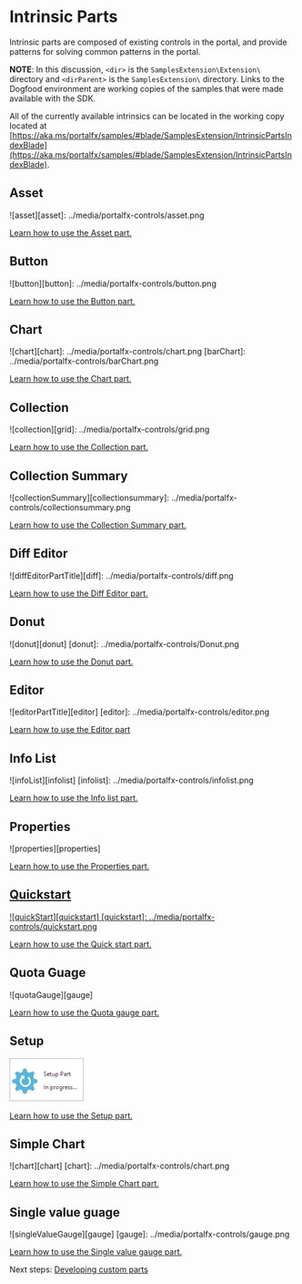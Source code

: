 
# Intrinsic Parts

Intrinsic parts are composed of existing controls in the portal, and provide patterns for solving common patterns in the portal.

**NOTE**: In this discussion, `<dir>` is the `SamplesExtension\Extension\` directory and  `<dirParent>`  is the `SamplesExtension\` directory. Links to the Dogfood environment are working copies of the samples that were made available with the SDK.

All of the currently available intrinsics can be located in the working copy located at  [https://aka.ms/portalfx/samples/#blade/SamplesExtension/IntrinsicPartsIndexBlade](https://aka.ms/portalfx/samples/#blade/SamplesExtension/IntrinsicPartsIndexBlade).

## Asset

![asset][asset]: ../media/portalfx-controls/asset.png

<a href="https://aka.ms/portalfx/samples/#blade/SamplesExtension/AssetPartIntrinsicInstructions">
Learn how to use the Asset part.
</a>

## Button 

![button][button]: ../media/portalfx-controls/button.png

<a href="https://aka.ms/portalfx/samples/#blade/SamplesExtension/ButtonPartIntrinsicInstructions">
Learn how to use the Button part.
</a>

## Chart 

![chart][chart]: ../media/portalfx-controls/chart.png
[barChart]: ../media/portalfx-controls/barChart.png


<a href="https://aka.ms/portalfx/samples/#blade/SamplesExtension/ChartPartIntrinsicInstructions">
Learn how to use the Chart part.
</a>

## Collection 

![collection][grid]: ../media/portalfx-controls/grid.png

<a href="https://aka.ms/portalfx/samples/#blade/SamplesExtension/CollectionIndexPartBlade">
Learn how to use the Collection part.
</a>

## Collection Summary 

![collectionSummary][collectionsummary]: ../media/portalfx-controls/collectionsummary.png

<a href="https://aka.ms/portalfx/samples/#blade/SamplesExtension/CollectionSummaryPartIntrinsicInstructions">
Learn how to use the Collection Summary part.
</a>

## Diff Editor 

![diffEditorPartTitle][diff]: ../media/portalfx-controls/diff.png

<a href="https://aka.ms/portalfx/samples/#blade/SamplesExtension/DiffEditorPartIntrinsicInstructions">
Learn how to use the Diff Editor part.
</a>

## Donut 

![donut][donut]
[donut]: ../media/portalfx-controls/Donut.png

<a href="https://aka.ms/portalfx/samples/#blade/SamplesExtension/DonutPartIntrinsicInstructions">
Learn how to use the Donut part.
</a>

## Editor 

![editorPartTitle][editor]
[editor]: ../media/portalfx-controls/editor.png

<a href="https://aka.ms/portalfx/samples/#blade/SamplesExtension/EditorPartIntrinsicInstructions">
Learn how to use the Editor part
</a>

## Info List 

![infoList][infolist]
[infolist]: ../media/portalfx-controls/infolist.png

<a href="https://aka.ms/portalfx/samples/#blade/SamplesExtension/InfoListPartIntrinsicInstructions">
Learn how to use the Info list part.
</a>

## Properties 

![properties][properties]

<a href="https://aka.ms/portalfx/samples/#blade/SamplesExtension/PropertiesPartIntrinsicInstructions">
Learn how to use the Properties part.

## Quickstart 

![quickStart][quickstart]
[quickstart]: ../media/portalfx-controls/quickstart.png

<a href="https://aka.ms/portalfx/samples/#blade/SamplesExtension/QuickstartPartIntrinsicInstructions">
Learn how to use the Quick start part.
</a>

## Quota Guage 

![quotaGauge][gauge]

<a href="https://aka.ms/portalfx/samples/#blade/SamplesExtension/QuotaGaugeIntrinsicInstructions">
Learn how to use the Quota gauge part.
</a>

## Setup 

![setupPartTitle][setup]

[setup]: ../media/portalfx-controls/setup.png

<a href="https://aka.ms/portalfx/samples/#blade/SamplesExtension/SetupPartBlade">
Learn how to use the Setup part.
</a>

## Simple Chart 

![chart][chart]
[chart]: ../media/portalfx-controls/chart.png

<a href="https://aka.ms/portalfx/samples/#blade/SamplesExtension/SimpleChartPartIntrinsicInstructions/selectedItem/SimpleChartPartIntrinsicInstructions">
Learn how to use the Simple Chart part.
</a>

## Single value guage

![singleValueGauge][gauge]
[gauge]: ../media/portalfx-controls/gauge.png

<a href="https://aka.ms/portalfx/samples/#blade/SamplesExtension/SingleValueGaugeIntrinsicInstructions">
Learn how to use the Single value gauge part.
</a>

Next steps: [Developing custom parts](portalfx-parts.md#parts-a-k-a-tiles-how-to-create-a-custom-part-where-you-define-the-look-and-feel-as-well-as-the-data-loading)


[settings]: ../media/portalfx-controls/settings.png

